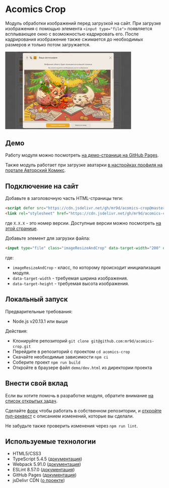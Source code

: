 # Acomics Crop

Модуль обработки изображений перед загрузкой на сайт. При загрузке изображения с помощью элемента `<input type="file">` появляется всплывающее окно с возможностью кадрировать его. После кадрирования изображение также сжимается до необходимых размеров и только потом загружается.

<img src="demo/screenshot.jpg" width="400">

## Демо

Работу модуля можно посмотреть [на демо-странице на GitHub Pages](https://mr9d.github.io/acomics-crop/demo/prod.html).

Также модуль работает при загрузке аватарки [в настройках профиля на портале Авторский Комикс](https://acomics.ru/settings/profile).

## Подключение на сайт

Добавьте в заголовочную часть HTML-страницы теги:

```html
<script defer src="https://cdn.jsdelivr.net/gh/mr9d/acomics-crop@master/versions/X.X.X/bundle.js"></script>
<link rel="stylesheet" href="https://cdn.jsdelivr.net/gh/mr9d/acomics-crop@master/versions/X.X.X/bundle.css">
```

где `X.X.X` - это номер версии. Доступные версии можно посмотреть [на этой странице](https://github.com/mr9d/acomics-crop/tree/master/versions).

Добавьте элемент для загрузки файла:

```html
<input type="file" class="imageResizeAndCrop" data-target-width="200" data-target-height="200">
```

где:
* `imageResizeAndCrop` - класс, по которому происходит инициализация модуля.
* `data-target-width` - требуемая ширина изображения.
* `data-target-height` - требуемая высота изображения.

## Локальный запуск

Предварительные требования:

* Node.js v20.13.1 или выше

Действия:

* Клонируйте репозиторий `git clone git@github.com:mr9d/acomics-crop.git`
* Перейдите в репозиторий с проектом `cd acomics-crop`
* Скачайте необходимые зависимости `npm ci`
* Соберите проект `npm run build`
* Откройте в браузере файл `demo/dev.html` из директории проекта

## Внести свой вклад

Если вы хотите помочь в разработке модуля, обратите внимание [на список открытых задач](https://github.com/mr9d/acomics-crop/issues).

Сделайте [форк](https://docs.github.com/en/pull-requests/collaborating-with-pull-requests/working-with-forks/fork-a-repo) чтобы работать в собственном репозитории, и [откройте пул-реквест](https://docs.github.com/en/pull-requests/collaborating-with-pull-requests/proposing-changes-to-your-work-with-pull-requests/about-pull-requests) с описанием изменений, которые вы сделали.

Не забудьте также проверить изменения через `npm run lint`.

## Используемые технологии

- HTML5/CSS3
- TypeScript 5.4.5 ([документация](https://www.typescriptlang.org/docs/))
- Webpack 5.91.0 ([документация](https://webpack.js.org/concepts/))
- ESLint 8.57.0 ([документация](https://eslint.org/docs/latest/))
- GitHub Pages ([документация](https://docs.github.com/en/pages))
- jsDelivr CDN ([о проекте](https://www.jsdelivr.com/about))
